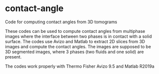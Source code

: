 # contact-angle
Code for computing contact angles from 3D tomograms

These codes can be used to compute contact angles from multiphase images where the interface between two phases is in contact with a solid surface. The codes use Avizo and Matlab to extract 2D slices from 3D images and compute the contact angles. The images are supposed to be 3D segmented images, where 3 phases (two fluids and one solid) are present.

The codes work properly with Thermo Fisher Avizo 9.5 and Matlab R2019a
